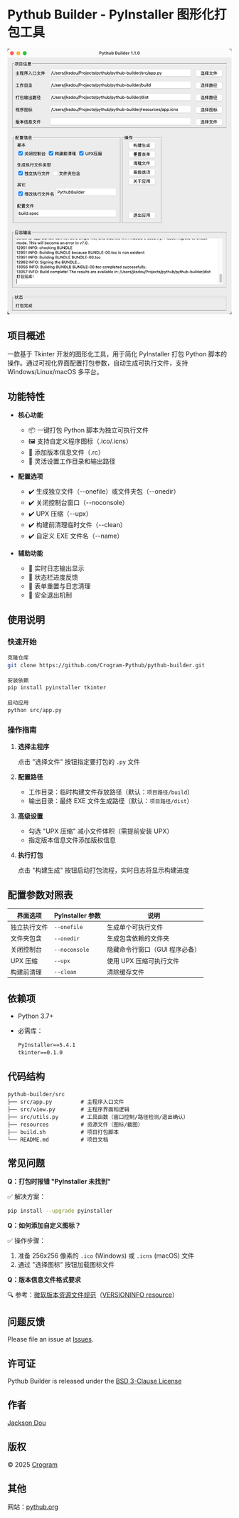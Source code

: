 # Pythub Builder - PyInstaller 图形化打包工具

![GUI界面示意图](resources/screenshots/1.png)

## 项目概述

一款基于 Tkinter 开发的图形化工具，用于简化 PyInstaller 打包 Python 脚本的操作。通过可视化界面配置打包参数，自动生成可执行文件，支持 Windows/Linux/macOS 多平台。

## 功能特性

- **核心功能**

  - 📦 一键打包 Python 脚本为独立可执行文件
  - 🖼️ 支持自定义程序图标（.ico/.icns）
  - 📄 添加版本信息文件（.rc）
  - 📁 灵活设置工作目录和输出路径

- **配置选项**

  - ✔️ 生成独立文件（--onefile）或文件夹包（--onedir）
  - ✔️ 关闭控制台窗口（--noconsole）
  - ✔️ UPX 压缩（--upx）
  - ✔️ 构建前清理临时文件（--clean）
  - ✔️ 自定义 EXE 文件名（--name）

- **辅助功能**
  - 📜 实时日志输出显示
  - 🚦 状态栏进度反馈
  - 🔄 表单重置与日志清理
  - 🛑 安全退出机制

## 使用说明

### 快速开始

```bash
克隆仓库
git clone https://github.com/Crogram-Pythub/pythub-builder.git

安装依赖
pip install pyinstaller tkinter

启动应用
python src/app.py
```

### 操作指南

1. **选择主程序**

   点击 "选择文件" 按钮指定要打包的 `.py` 文件

2. **配置路径**

   - 工作目录：临时构建文件存放路径（默认：`项目路径/build`）
   - 输出目录：最终 EXE 文件生成路径（默认：`项目路径/dist`）

3. **高级设置**

   - 勾选 "UPX 压缩" 减小文件体积（需提前安装 UPX）
   - 指定版本信息文件添加版权信息

4. **执行打包**

   点击 "构建生成" 按钮启动打包流程，实时日志将显示构建进度

## 配置参数对照表

| 界面选项     | PyInstaller 参数 | 说明                           |
| ------------ | ---------------- | ------------------------------ |
| 独立执行文件 | `--onefile`      | 生成单个可执行文件             |
| 文件夹包含   | `--onedir`       | 生成包含依赖的文件夹           |
| 关闭控制台   | `--noconsole`    | 隐藏命令行窗口（GUI 程序必备） |
| UPX 压缩     | `--upx`          | 使用 UPX 压缩可执行文件        |
| 构建前清理   | `--clean`        | 清除缓存文件                   |

## 依赖项

- Python 3.7+

- 必需库：

  ```requirements.txt
  PyInstaller==5.4.1
  tkinter==0.1.0
  ```

## 代码结构

```
pythub-builder/src
├── src/app.py         # 主程序入口文件
├── src/view.py        # 主程序界面和逻辑
├── src/utils.py       # 工具函数（窗口控制/路径检测/退出确认）
├── resources          # 资源文件（图标/截图）
├── build.sh           # 项目打包脚本
└── README.md          # 项目文档
```

## 常见问题

**Q：打包时报错 "PyInstaller 未找到"**

✅ 解决方案：

```bash
pip install --upgrade pyinstaller
```

**Q：如何添加自定义图标？**

✅ 操作步骤：

1. 准备 256x256 像素的 `.ico` (Windows) 或 `.icns` (macOS) 文件
2. 通过 "选择图标" 按钮加载图标文件

**Q：版本信息文件格式要求**

🔍 参考：[微软版本资源文件规范](https://docs.microsoft.com/en-us/windows/win32/menurc/versioninfo-resource)（[VERSIONINFO resource](https://learn.microsoft.com/zh-cn/windows/win32/menurc/versioninfo-resource)）

## 问题反馈

Please file an issue at [Issues](https://github.com/Crogram-Pythub/pythub-builder/issues).

## 许可证

Pythub Builder is released under the [BSD 3-Clause License](LICENSE)

## 作者

[Jackson Dou](https://github.com/jksdou)

## 版权

© 2025 [Crogram](https://crogram.org/)

## 其他

网站：[pythub.org](https://pythub.org/)

